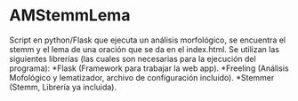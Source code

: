 # AMStemmLema
Script en python/Flask que ejecuta un análisis morfológico, se encuentra el stemm y el lema de una oración que se da en el index.html.
Se utilizan las siguientes librerías (las cuales son necesarias para la ejecución del programa):
*Flask (Framework para trabajar la web app).
*Freeling (Análisis Mofológico y lematizador, archivo de configuración incluido).
*Stemmer (Stemm, Librería ya incluida).
